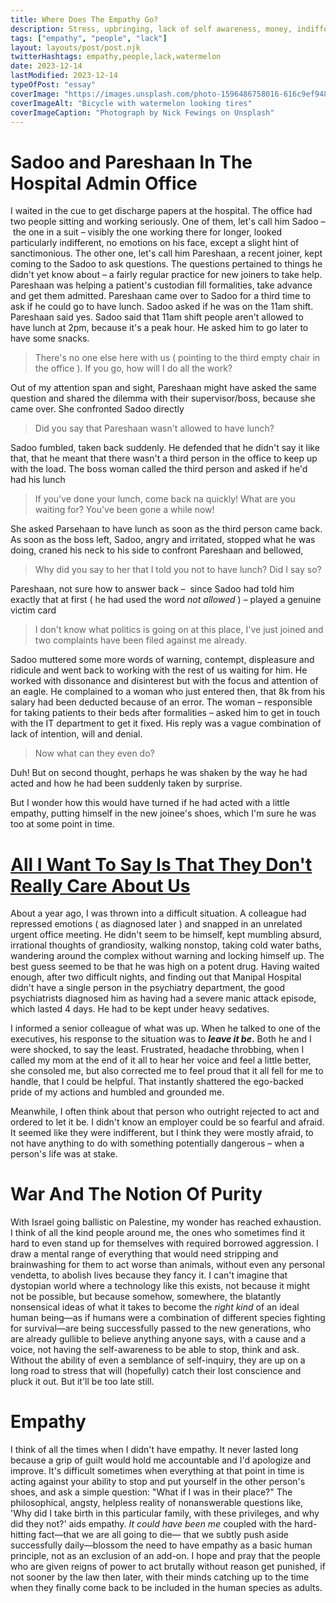 ```yaml
---
title: Where Does The Empathy Go?
description: Stress, upbringing, lack of self awareness, money, indifference
tags: ["empathy", "people", "lack"]
layout: layouts/post/post.njk
twitterHashtags: empathy,people,lack,watermelon
date: 2023-12-14
lastModified: 2023-12-14
typeOfPost: "essay"
coverImage: "https://images.unsplash.com/photo-1596486758016-616c9ef94861?q=80&w=2942&auto=format&fit=crop&ixlib=rb-4.0.3&ixid=M3wxMjA3fDB8MHxwaG90by1wYWdlfHx8fGVufDB8fHx8fA%3D%3D"
coverImageAlt: "Bicycle with watermelon looking tires"
coverImageCaption: "Photograph by Nick Fewings on Unsplash"
---
```


# Sadoo and Pareshaan In The Hospital Admin Office
I waited in the cue to get discharge papers at the hospital. The office had two people sitting and working seriously. One of them, let's call him Sadoo – the one in a suit – visibly the one working there for longer, looked particularly indifferent, no emotions on his face, except a slight hint of sanctimonious. The other one, let's call him Pareshaan, a recent joiner, kept coming to the Sadoo to ask questions. The questions pertained to things he didn't yet know about – a fairly regular practice for new joiners to take help. Pareshaan was helping a patient's custodian fill formalities, take advance and get them admitted. Pareshaan came over to Sadoo for a third time to ask if he could go to have lunch. Sadoo asked if he was on the 11am shift. Pareshaan said yes. Sadoo said that 11am shift people aren't allowed to have lunch at 2pm, because it's a peak hour. He asked him to go later to have some snacks.

> There's no one else here with us ( pointing to the third empty chair in the office ). If you go, how will I do all the work?

Out of my attention span and sight, Pareshaan might have asked the same question and shared the dilemma with their supervisor/boss, because she came over. She confronted Sadoo directly

> Did you say that Pareshaan wasn't allowed to have lunch?

Sadoo fumbled, taken back suddenly. He defended that he didn't say it like that, that he meant that there wasn't a third person in the office to keep up with the load. The boss woman called the third person and asked if he'd had his lunch

> If you've done your lunch, come back na quickly! What are you waiting for? You've been gone a while now!

She asked Parsehaan to have lunch as soon as the third person came back. As soon as the boss left, Sadoo, angry and irritated, stopped what he was doing, craned his neck to his side to confront Pareshaan and bellowed,

> Why did you say to her that I told you not to have lunch? Did I say so?

Pareshaan, not sure how to answer back –  since Sadoo had told him exactly that at first ( he had used the word _not allowed_ ) – played a genuine victim card

> I don't know what politics is going on at this place, I've just joined and two complaints have been filed against me already.

Sadoo muttered some more words of warning, contempt, displeasure and ridicule and went back to working with the rest of us waiting for him. He worked with dissonance and disinterest but with the focus and attention of an eagle. He complained to a woman who just entered then, that 8k from his salary had been deducted because of an error. The woman – responsible for taking patients to their beds after formalities – asked him to get in touch with the IT department to get it fixed. His reply was a vague combination of lack of intention, will and denial.

> Now what can they even do? 

Duh! But on second thought, perhaps he was shaken by the way he had acted and how he had been suddenly taken by surprise.

But I wonder how this would have turned if he had acted with a little empathy, putting himself in the new joinee's shoes, which I'm sure he was too at some point in time.

# [All I Want To Say Is That They Don't Really Care About Us](https://youtu.be/t1pqi8vjTLY?si=7gYTbTO-ovJp8X4S)

About a year ago, I was thrown into a difficult situation. A colleague had repressed emotions ( as diagnosed later ) and snapped in an unrelated urgent office meeting. He didn't seem to be himself, kept mumbling absurd, irrational thoughts of grandiosity, walking nonstop, taking cold water baths, wandering around the complex without warning and locking himself up. The best guess seemed to be that he was high on a potent drug. Having waited enough, after two difficult nights, and finding out that Manipal Hospital didn't have a single person in the psychiatry department, the good psychiatrists diagnosed him as having had a severe manic attack episode, which lasted 4 days. He had to be kept under heavy sedatives.

I informed a senior colleague of what was up. When he talked to one of the executives, his response to the situation was to **_leave it be_.** Both he and I were shocked, to say the least. Frustrated, headache throbbing, when I called my mom at the end of it all to hear her voice and feel a little better, she consoled me, but also corrected me to feel proud that it all fell for me to handle, that I could be helpful. That instantly shattered the ego-backed pride of my actions and humbled and grounded me.

Meanwhile, I often think about that person who outright rejected to act and ordered to let it be. I didn't know an employer could be so fearful and afraid. It seemed like they were indifferent, but I think they were mostly afraid, to not have anything to do with something potentially dangerous – when a person's life was at stake.

# War And The Notion Of Purity
With Israel going ballistic on Palestine, my wonder has reached exhaustion. I think of all the kind people around me, the ones who sometimes find it hard to even stand up for themselves with required borrowed aggression. I draw a mental range of everything that would need stripping and brainwashing for them to act worse than animals, without even any personal vendetta, to abolish lives because they fancy it. I can't imagine that dystopian world where a technology like this exists, not because it might not be possible, but because somehow, somewhere, the blatantly nonsensical ideas of what it takes to become the _right kind_ of an ideal human being—as if humans were a combination of different species fighting for survival—are being successfully passed to the new generations, who are already gullible to believe anything anyone says, with a cause and a voice, not having the self-awareness to be able to stop, think and ask. Without the ability of even a semblance of self-inquiry, they are up on a long road to stress that will (hopefully) catch their lost conscience and pluck it out. But it'll be too late still.

# Empathy

I think of all the times when I didn't have empathy. It never lasted long because a grip of guilt would hold me accountable and I'd apologize and improve. It's difficult sometimes when everything at that point in time is acting against your ability to stop and put yourself in the other person's shoes, and ask a simple question: "What if I was in their place?" The philosophical, angsty, helpless reality of nonanswerable questions like, 'Why did I take birth in this particular family, with these privileges, and why did they not?' aids empathy. _It could have been me_ coupled with the hard-hitting fact—that we are all going to die— that we subtly push aside successfully daily—blossom the need to have empathy as a basic human principle, not as an exclusion of an add-on. I hope and pray that the people who are given reigns of power to act brutally without reason get punished, if not sooner by the law then later, with their minds catching up to the time when they finally come back to be included in the human species as adults.